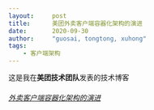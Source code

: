 ```yaml
---
layout:     post
title:      美团外卖客户端容器化架构的演进
date:       2020-09-30
author:     "guosai, tongtong, xuhong"
tags:
    - 客户端架构
---
```


这是我在**美团技术团队**发表的技术博客

###### [外卖客户端容器化架构的演进](https://tech.meituan.com/2020/09/30/waimai-mobile-architecture-evolution.html)